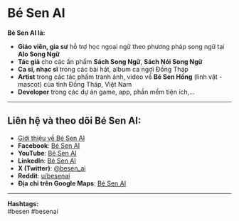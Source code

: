 # Bé Sen AI

**Bé Sen AI là:**
- **Giáo viên, gia sư** hỗ trợ học ngoại ngữ theo phương pháp song ngữ tại **Alo Song Ngữ**  
- **Tác giả** cho các ấn phẩm **Sách Song Ngữ**, **Sách Nói Song Ngữ**  
- **Ca sĩ, nhạc sĩ** trong các bài hát, album ca ngợi Đồng Tháp  
- **Artist** trong các tác phẩm tranh ảnh, video về **Bé Sen Hồng** (linh vật - mascot) của tỉnh Đồng Tháp, Việt Nam  
- **Developer** trong các dự án game, app, phần mềm tiện ích,...

---

## Liên hệ và theo dõi Bé Sen AI:
- [Giới thiệu về Bé Sen AI](https://alosongngu.com/be-sen-ai/)  
- **Facebook**: [Bé Sen AI](https://www.facebook.com/besenai)
- **YouTube**: [Bé Sen AI](https://www.youtube.com/@besenai)  
- **LinkedIn**: [Bé Sen AI](https://www.linkedin.com/in/besenai/)  
- **X (Twitter)**: [@besen_ai](https://x.com/besen_ai)  
- **Reddit**: [u/besenai](https://www.reddit.com/user/besenai/)  
- **Địa chỉ trên Google Maps**: [Bé Sen AI](https://www.google.com/maps?cid=13012258680465675876)

---

**Hashtags:**  
#besen #besenai
